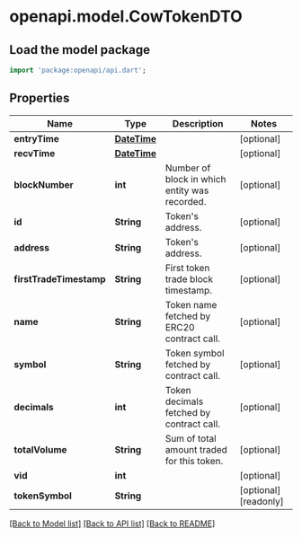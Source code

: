 # openapi.model.CowTokenDTO

## Load the model package
```dart
import 'package:openapi/api.dart';
```

## Properties
Name | Type | Description | Notes
------------ | ------------- | ------------- | -------------
**entryTime** | [**DateTime**](DateTime.md) |  | [optional] 
**recvTime** | [**DateTime**](DateTime.md) |  | [optional] 
**blockNumber** | **int** | Number of block in which entity was recorded. | [optional] 
**id** | **String** | Token's address. | [optional] 
**address** | **String** | Token's address. | [optional] 
**firstTradeTimestamp** | **String** | First token trade block timestamp. | [optional] 
**name** | **String** | Token name fetched by ERC20 contract call. | [optional] 
**symbol** | **String** | Token symbol fetched by contract call. | [optional] 
**decimals** | **int** | Token decimals fetched by contract call. | [optional] 
**totalVolume** | **String** | Sum of total amount traded for this token. | [optional] 
**vid** | **int** |  | [optional] 
**tokenSymbol** | **String** |  | [optional] [readonly] 

[[Back to Model list]](../README.md#documentation-for-models) [[Back to API list]](../README.md#documentation-for-api-endpoints) [[Back to README]](../README.md)


